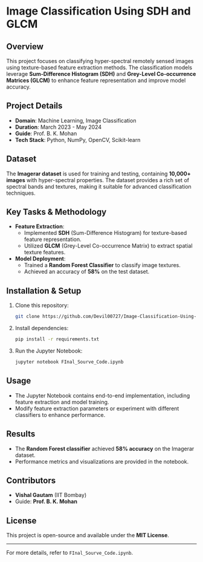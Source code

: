 # Image Classification Using SDH and GLCM

## Overview
This project focuses on classifying hyper-spectral remotely sensed images using texture-based feature extraction methods. The classification models leverage **Sum-Difference Histogram (SDH)** and **Grey-Level Co-occurrence Matrices (GLCM)** to enhance feature representation and improve model accuracy.

## Project Details
- **Domain**: Machine Learning, Image Classification
- **Duration**: March 2023 - May 2024
- **Guide**: Prof. B. K. Mohan
- **Tech Stack**: Python, NumPy, OpenCV, Scikit-learn

## Dataset
The **Imagerar dataset** is used for training and testing, containing **10,000+ images** with hyper-spectral properties. The dataset provides a rich set of spectral bands and textures, making it suitable for advanced classification techniques.

## Key Tasks & Methodology
- **Feature Extraction**:
  - Implemented **SDH** (Sum-Difference Histogram) for texture-based feature representation.
  - Utilized **GLCM** (Grey-Level Co-occurrence Matrix) to extract spatial texture features.
- **Model Deployment**:
  - Trained a **Random Forest Classifier** to classify image textures.
  - Achieved an accuracy of **58%** on the test dataset.

## Installation & Setup
1. Clone this repository:
   ```bash
   git clone https://github.com/Devil00727/Image-Classification-Using-SDH-and-GLCM.git
   ```
2. Install dependencies:
   ```bash
   pip install -r requirements.txt
   ```
3. Run the Jupyter Notebook:
   ```bash
   jupyter notebook FInal_Sourve_Code.ipynb
   ```

## Usage
- The Jupyter Notebook contains end-to-end implementation, including feature extraction and model training.
- Modify feature extraction parameters or experiment with different classifiers to enhance performance.

## Results
- The **Random Forest classifier** achieved **58% accuracy** on the Imagerar dataset.
- Performance metrics and visualizations are provided in the notebook.

## Contributors
- **Vishal Gautam** (IIT Bombay)
- Guide: **Prof. B. K. Mohan**

## License
This project is open-source and available under the **MIT License**.

---
For more details, refer to `FInal_Sourve_Code.ipynb`.

